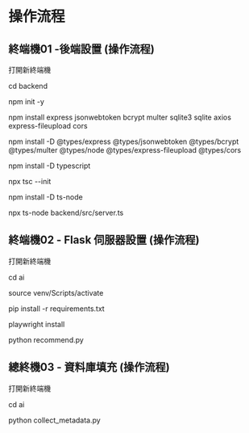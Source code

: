 # 操作流程
## 終端機01 -後端設置 (操作流程)

打開新終端機

cd backend

npm init -y

npm install express jsonwebtoken bcrypt multer sqlite3 sqlite axios express-fileupload cors

npm install -D @types/express @types/jsonwebtoken @types/bcrypt @types/multer @types/node @types/express-fileupload @types/cors

npm install -D typescript

npx tsc --init

npm install -D ts-node

npx ts-node backend/src/server.ts

## 終端機02 - Flask 伺服器設置 (操作流程)

打開新終端機

cd ai

source venv/Scripts/activate

pip install -r requirements.txt

playwright install

python recommend.py

## 總終機03 - 資料庫填充 (操作流程)

打開新終端機

cd ai

python collect_metadata.py